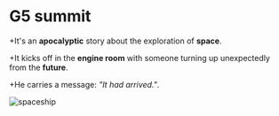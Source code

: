 # G5 summit
+It's an **apocalyptic** story about the exploration of **space**. 

+It kicks off in the **engine room** with someone turning up unexpectedly from the **future**. 

+He carries a message: *"It had arrived."*.

<!--- OMG OMG OMG -->

<img src="https://i.pinimg.com/originals/34/c3/20/34c3208612a15b9ac63920b082e4b95e.jpg"
alt="spaceship"
style="float: left; margin-right: 10px;" />
